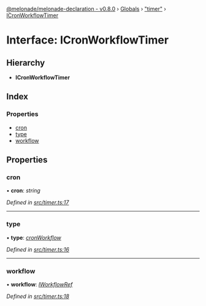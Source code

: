 [@melonade/melonade-declaration - v0.8.0](../README.md) › [Globals](../globals.md) › ["timer"](../modules/_timer_.md) › [ICronWorkflowTimer](_timer_.icronworkflowtimer.md)

# Interface: ICronWorkflowTimer

## Hierarchy

* **ICronWorkflowTimer**

## Index

### Properties

* [cron](_timer_.icronworkflowtimer.md#cron)
* [type](_timer_.icronworkflowtimer.md#type)
* [workflow](_timer_.icronworkflowtimer.md#workflow)

## Properties

###  cron

• **cron**: *string*

*Defined in [src/timer.ts:17](https://github.com/devit-tel/melonade-declaration/blob/f3ec67f/src/timer.ts#L17)*

___

###  type

• **type**: *[cronWorkflow](../enums/_timer_.timertypes.md#cronworkflow)*

*Defined in [src/timer.ts:16](https://github.com/devit-tel/melonade-declaration/blob/f3ec67f/src/timer.ts#L16)*

___

###  workflow

• **workflow**: *[IWorkflowRef](_workflowdefinition_.iworkflowref.md)*

*Defined in [src/timer.ts:18](https://github.com/devit-tel/melonade-declaration/blob/f3ec67f/src/timer.ts#L18)*
